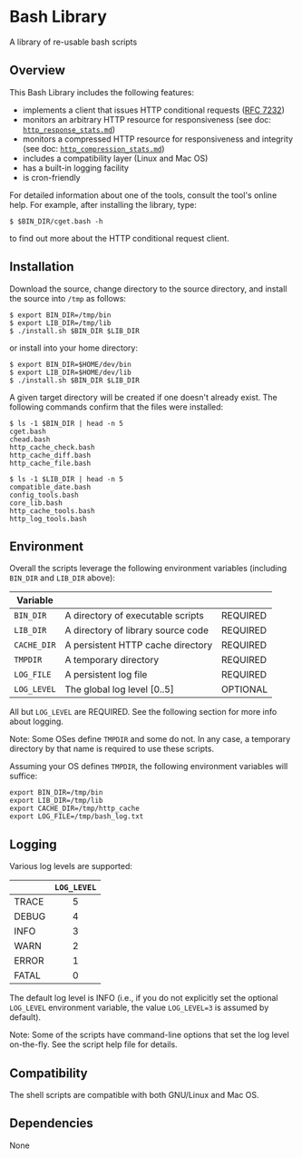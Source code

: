 # Bash Library

A library of re-usable bash scripts

## Overview

This Bash Library includes the following features:

* implements a client that issues HTTP conditional requests ([RFC 7232](https://tools.ietf.org/html/rfc7232))
* monitors an arbitrary HTTP resource for responsiveness (see doc: [`http_response_stats.md`](doc/http_response_stats.md))
* monitors a compressed HTTP resource for responsiveness and integrity (see doc: [`http_compression_stats.md`](doc/http_compression_stats.md))
* includes a compatibility layer (Linux and Mac OS)
* has a built-in logging facility
* is cron-friendly

For detailed information about one of the tools, consult the tool's online help. For example, after installing the library, type:

```Shell
$ $BIN_DIR/cget.bash -h
```

to find out more about the HTTP conditional request client.

## Installation

Download the source, change directory to the source directory, and install the source into `/tmp` as follows:

```Shell
$ export BIN_DIR=/tmp/bin
$ export LIB_DIR=/tmp/lib
$ ./install.sh $BIN_DIR $LIB_DIR
```

or install into your home directory:

```Shell
$ export BIN_DIR=$HOME/dev/bin
$ export LIB_DIR=$HOME/dev/lib
$ ./install.sh $BIN_DIR $LIB_DIR
```

A given target directory will be created if one doesn't already exist. The following commands confirm that the files were installed:

```Shell
$ ls -1 $BIN_DIR | head -n 5
cget.bash
chead.bash
http_cache_check.bash
http_cache_diff.bash
http_cache_file.bash

$ ls -1 $LIB_DIR | head -n 5
compatible_date.bash
config_tools.bash
core_lib.bash
http_cache_tools.bash
http_log_tools.bash
```

## Environment

Overall the scripts leverage the following environment variables (including `BIN_DIR` and `LIB_DIR` above):

| Variable | | |
| --- | --- | --- |
| `BIN_DIR` | A directory of executable scripts | REQUIRED |
| `LIB_DIR` | A directory of library source code | REQUIRED |
| `CACHE_DIR` | A persistent HTTP cache directory | REQUIRED |
| `TMPDIR` | A temporary directory | REQUIRED |
| `LOG_FILE` | A persistent log file | REQUIRED |
| `LOG_LEVEL` | The global log level [0..5] | OPTIONAL |

All but `LOG_LEVEL` are REQUIRED. See the following section for more info about logging.

Note: Some OSes define `TMPDIR` and some do not. In any case, a temporary directory by that name is required to use these scripts.

Assuming your OS defines `TMPDIR`, the following environment variables will suffice:

```Shell
export BIN_DIR=/tmp/bin
export LIB_DIR=/tmp/lib
export CACHE_DIR=/tmp/http_cache
export LOG_FILE=/tmp/bash_log.txt
```

## Logging

Various log levels are supported:

| | `LOG_LEVEL` |
| --- | :---: |
| TRACE | 5 |
| DEBUG | 4 |
| INFO  | 3 |
| WARN  | 2 |
| ERROR | 1 |
| FATAL | 0 |

The default log level is INFO (i.e., if you do not explicitly set the optional `LOG_LEVEL` environment variable, the value `LOG_LEVEL=3` is assumed by default).

Note: Some of the scripts have command-line options that set the log level on-the-fly. See the script help file for details.

## Compatibility

The shell scripts are compatible with both GNU/Linux and Mac OS.

## Dependencies

None
